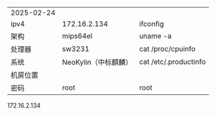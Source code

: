 |            |                |                       |
| ---------- | -------------- | --------------------- |
| 2025-02-24 |                |                       |
| ipv4       | 172.16.2.134   | ifconfig              |
| 架构         | mips64el       | uname -a              |
| 处理器        | sw3231         | cat /proc/cpuinfo     |
| 系统         | NeoKylin（中标麒麟） | cat /etc/.productinfo |
| 机房位置       |                |                       |
| 密码         | root           | root                  |
 
172.16.2.134